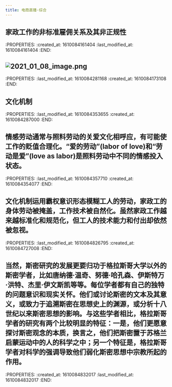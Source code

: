 ```yaml
---
title: 电商直播·综合
---
```


## 家政工作的非标准雇佣关系及其非正规性
:PROPERTIES:
:created_at: 1610084161404
:last_modified_at: 1610084161404
:END:

## ![2021_01_08_image.png](https://cdn.logseq.com/%2F93885275-2911-4413-ad42-50e105250c9a0b3beef0-ac17-48a5-b2af-cd73231c5f9e2021_01_08_image.png?Expires=4763684167&Signature=Jb4O2sntQgrUZ5ixn2EFy2HeKqz74~e4gPlrZ92zZJooAMI9DQyQIvL-3yKIQQbae2BpV~mhEpc2LYUt2LA5rhn68B-dQfuX7DQ8lmKVhcTOsn1vqu5xvK5f4XfxcVgidLf8OPSN0aNaRg4EnXRnbtezazwx9PoShML-R32qces9oOOMNKYuqh4pcRfvPKS~PsrMpz2Dy9H2N6U0iOSot7jgqJ99k1kL5K~yaxVxAK~hL1lWHScvblZe0UWbjgPSf6Hp9EJyc5AQZM6b8JMmdIuWh52~FOBJqMhR3CuHx-yuXHODlDfrV44Y0FCls1rs7gREETPC6SkigmbHMKZXqw__&Key-Pair-Id=APKAJE5CCD6X7MP6PTEA)
:PROPERTIES:
:last_modified_at: 1610084281168
:created_at: 1610084173108
:END:
## 文化机制
:PROPERTIES:
:last_modified_at: 1610084353655
:created_at: 1610084287000
:END:
## 情感劳动通常与照料劳动的关爱文化相呼应，有可能使工作的贬值合理化。“爱的劳动”(labor of love)和“劳动是爱”(love as labor)是照料劳动中不同的情感投入状态。
:PROPERTIES:
:last_modified_at: 1610084357710
:created_at: 1610084354077
:END:
## 文化机制运用霸权意识形态模糊工人的劳动，家政工的身体劳动被掩盖，工作技术被自然化。虽然家政工作越来越标准化和规范化，但工人的技术能力和付出却依然被忽视。
:PROPERTIES:
:last_modified_at: 1610084826795
:created_at: 1610084727008
:END:
## 当然，斯密研究的发展更要归功于格拉斯哥大学以外的斯密学者，比如唐纳德·温奇、努德·哈孔森、伊斯特万·洪特、杰里·伊文斯凯等等。每位学者都有自己的独特的问题意识和现实关怀。他们或讨论斯密的文本及其意义，或致力于追溯斯密在思想史上的渊源，或分析十八世纪以来斯密思想的影响。与这些学者相比，格拉斯哥学者的研究有两个比较明显的特征：一是，他们更愿意探讨斯密观念的本质，换言之，他们把斯密置于苏格兰启蒙运动中的人的科学之中；另一个特征是，格拉斯哥学者对科学的强调导致他们弱化斯密思想中宗教所起的作用。
:PROPERTIES:
:created_at: 1610084832017
:last_modified_at: 1610084832017
:END:
